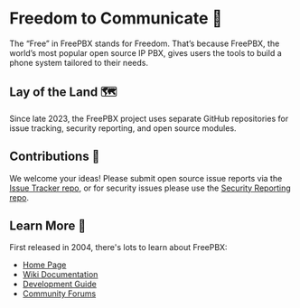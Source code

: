 # Freedom to Communicate 🐸

The “Free” in FreePBX stands for Freedom. That’s because FreePBX, the world’s most popular open source IP PBX, gives users the tools to build a phone system tailored to their needs.

## Lay of the Land 🗺️

Since late 2023, the FreePBX project uses separate GitHub repositories for issue tracking, security reporting, and open source modules. 

## Contributions 💝

We welcome your ideas! Please submit open source issue reports via the [Issue Tracker repo](https://github.com/FreePBX/issue-tracker), or for security issues please use the [Security Reporting repo](https://github.com/FreePBX/security-reporting?tab=security-ov-file).

## Learn More 📘

First released in 2004, there's lots to learn about FreePBX:

* [Home Page](https://freepbx.org)
* [Wiki Documentation](https://sangomakb.atlassian.net/wiki/x/AQCU)
* [Development Guide](https://sangomakb.atlassian.net/wiki/x/3YCh)
* [Community Forums](https://community.freepbx.org)
